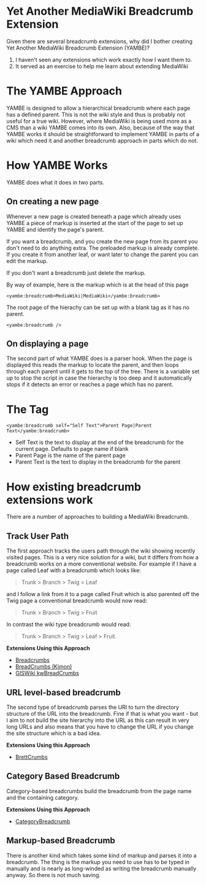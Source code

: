# Yet Another MediaWiki Breadcrumb Extension #
Given there are several breadcrumb extensions, why did I bother creating Yet Another MediaWiki Breadcrumb Extension (YAMBE)?

  1. I haven't seen any extensions which work exactly how I want them to.
  1. It served as an exercise to help me learn about extending MediaWiki

# The YAMBE Approach #
YAMBE is designed to allow a hierarchical breadcrumb where each page has a defined parent. This is not the wiki style and thus is probably not useful for a true wiki. However, where MediaWiki is being used more as a CMS than a wiki YAMBE comes into its own. Also, because of the way that YAMBE works it should be straightforward to implement YAMBE in parts of a wiki which need it and another breadcrumb approach in parts which do not.

# How YAMBE Works #
YAMBE does what it does in two parts.

## On creating a new page ##
Whenever a new page is created beneath a page which already uses YAMBE a piece of markup is inserted at the start of the page to set up YAMBE and identify the page's parent.

If you want a breadcrumb, and you create the new page from its parent you don't need to do anything extra. The preloaded markup is already complete. If you create it from another leaf, or want later to change the parent you can edit the markup.

If you don't want a breadcrumb just delete the markup.

By way of example, here is the markup which is at the head of this page
```
<yambe:breadcrumb>MediaWiki|MediaWiki</yambe:breadcrumb>
```
The root page of the hierachy can be set up with a blank tag as it has no parent.

```
<yambe:breadcrumb />
```

## On displaying a page ##
The second part of what YAMBE does is a parser hook. When the page is displayed this reads the markup to locate the parent, and then loops through each parent until it gets to the top of the tree. There is a variable set up to stop the script in case the hierarchy is too deep and it automatically stops if it detects an error or reaches a page which has no parent.

# The Tag #
```
<yambe:breadcrumb self="Self Text">Parent Page|Parent Text</yambe:breadcrumb>
```

  * Self Text is the text to display at the end of the breadcrumb for the current page. Defaults to page name if blank
  * Parent Page is the name of the parent page
  * Parent Text is the text to display in the breadcrumb for the parent

# How existing breadcrumb extensions work #
There are a number of approaches to building a MediaWiki Breadcrumb.

## Track User Path ##
The first approach tracks the users path through the wiki showing recently visited pages. This is a very nice solution for a wiki, but it differs from how a breadcrumb works on a more conventional website. For example if I have a page called Leaf with a breadcrumb which looks like:

> Trunk > Branch > Twig > Leaf

and I follow a link from it to a page called Fruit which is also parented off the Twig page a conventional breadcrumb would now read:

> Trunk > Branch > Twig > Fruit

In contrast the wiki type breadcrumb would read:

> Trunk > Branch > Twig > Leaf > Fruit.

**Extensions Using this Approach**
  * [Breadcrumbs](http://www.mediawiki.org/wiki/Extension:BreadCrumbs)
  * [BreadCrumbs (Kimon)](http://www.mediawiki.org/wiki/Extension:BreadCrumbs_(Kimon))
  * [GISWiki kwBreadCrumbs](http://www.mediawiki.org/wiki/Extension:GISWiki_kwBreadCrumbs)

## URL level-based breadcrumb ##
The second type of breadcrumb parses the URI to turn the directory structure of the URL into the breadcrumb. Fine if that is what you want - but I aim to not build the site hierarchy into the URL as this can result in very long URLs and also means that you have to change the URL if you change the site structure which is a bad idea.

**Extensions Using this Approach**
  * [BrettCrumbs](http://www.mediawiki.org/wiki/Extension:BrettCrumbs)

## Category Based Breadcrumb ##
Category-based breadcrumbs build the breadcrumb from the page name and the containing category.

**Extensions Using this Approach**
  * [CategoryBreadcrumb](http://www.mediawiki.org/wiki/Extension:CategoryBreadcrumb)

## Markup-based Breadcrumb ##
There is another kind which takes some kind of markup and parses it into a breadcrumb. The thing is the markup you need to use has to be typed in manually and is nearly as long-winded as writing the breadcrumb manually anyway. So there is not much saving.